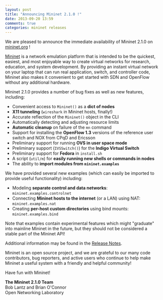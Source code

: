 ```yaml
---
layout: post
title: "Announcing Mininet 2.1.0 !"
date: 2013-09-20 13:59
comments: true
categories: mininet releases
---
```


We are pleased to announce the immediate availability of Mininet 2.1.0
on [mininet.org](http://mininet.org) !

[Mininet](http://mininet.org) is a network emulation platform that is intended
to be the quickest, easiest, and most enjoyable way to create virtual networks
for research, education, and system development.  By providing an instant
virtual network on your laptop that can run real application, switch, and
controller code, Mininet also makes it convenient to get started with SDN and
OpenFlow without any additional hardware.

Mininet 2.1.0 provides a number of bug fixes as well as
new features, including:

* Convenient access to `Mininet()` as a **dict of nodes**
* **X11 tunneling** (`wireshark` in Mininet hosts, finally!)
* Accurate reflection of the `Mininet()` object in the CLI
* Automatically detecting and adjusting resource limits
* **Automatic cleanup** on failure of the `mn` command
* Support for installing the **OpenFlow 1.3** versions of the reference
  user switch and NOX from CPqD and Ericsson
* Preliminary support for running **OVS in user space mode**
* Preliminary support (`IVSSwitch()`) for the **Indigo Virtual Switch**
* Preliminary support for **Fedora** in `install.sh`
* A script (`util/m`) for **easily running new shells or commands in nodes**
* The ability to **import modules from `mininet.examples`**

We have provided several new examples (which can easily be
imported to provide useful functionality) including:

* Modeling **separate control and data networks**: `mininet.examples.controlnet`
* Connecting **Mininet hosts to the internet** (or a LAN) using NAT: `mininet.examples.nat`
* Creating **per-host custom directories** using bind mounts: `mininet.examples.bind`

Note that examples contain experimental features which might
"graduate" into mainline Mininet in the future, but they should
not be considered a stable part of the Mininet API!

Additional information may be found in the
[Release Notes](https://github.com/mininet/mininet/wiki/Mininet-2.1.0-Release-Notes).

Mininet is an open source project, and we are grateful to our many code
contributors, bug reporters, and active users who continue to help make Mininet
a useful system with a friendly and helpful community!

Have fun with Mininet!

**The Mininet 2.1.0 Team**<br>
Bob Lantz and Brian O'Connor<br>
Open Networking Laboratory
